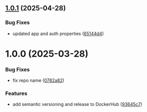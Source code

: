 ## [1.0.1](https://github.com/deepthought42/AuditManager/compare/v1.0.0...v1.0.1) (2025-04-28)


### Bug Fixes

* updated app and auth properties ([65144d4](https://github.com/deepthought42/AuditManager/commit/65144d4b6fb44cd54e10fd3a835a2da34ae0fced))

# 1.0.0 (2025-03-28)


### Bug Fixes

* fix repo name ([0782a82](https://github.com/deepthought42/AuditManager/commit/0782a82e737c6a36213ae8bb954dc15fde552134))


### Features

* add semantic versioning and release to DockerHub ([93645c7](https://github.com/deepthought42/AuditManager/commit/93645c7b0caebad93ad2aad2dcd9facbeacc5bf7))
